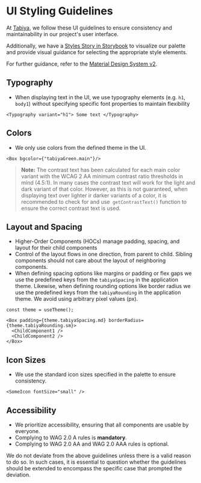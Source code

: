 # UI Styling Guidelines
At [Tabiya](https://tabiya.tech/), we follow these UI guidelines to ensure consistency and maintainability in our project's user interface.

Additionally, we have a [Styles Story in Storybook](src/theme/applicationTheme.stories.tsx) to visualize our palette and provide visual guidance for selecting the appropriate style elements. 

For further guidance, refer to the [Material Design System v2](https://m2.material.io/).

## Typography
- When displaying text in the UI, we use typography elements (e.g. `h1`, `body1`) without specifying specific font properties to maintain flexibility

```
<Typography variant="h1"> Some text </Typography>
```

## Colors

- We only use colors from the defined theme in the UI.

```
<Box bgcolor={"tabiyaGreen.main"}/>
```

> **Note:**
The contrast text has been calculated for each main color variant with the WCAG 2 AA minimum contrast ratio thresholds in mind (4.5:1). In many cases the contrast text will work for the light and dark variant of that color. However, as this is not guaranteed, when displaying text over lighter ir darker variants of a color, it is recommended to check for and use` getContrastText()` function to ensure the correct contrast text is used.

## Layout and Spacing
- Higher-Order Components (HOCs) manage padding, spacing, and layout for their child components
- Control of the layout flows in one direction, from parent to child. Sibling components should not care about the layout of neighboring components.
- When defining spacing options like margins or padding or flex gaps we use the predefined keys from the `tabiyaSpacing` in the application theme. Likewise, when defining rounding options like border radius we use the predefined keys from the `tabiyaRounding` in the application theme. We avoid using arbitrary pixel values (px).

```
const theme = useTheme();

<Box padding={theme.tabiyaSpacing.md} borderRadius={theme.tabiyaRounding.sm}>
  <ChildComponent1 />
  <ChildComponent2 />
</Box>
```
## Icon Sizes
- We use the standard icon sizes specified in the palette to ensure consistency.
```
<SomeIcon fontSize="small" />
```
## Accessibility
- We prioritize accessibility, ensuring that all components are usable by everyone.
- Complying to WAG 2.0 A rules is **mandatory**.
- Complying to WAG 2.0 AA and WAG 2.0 AAA rules is optional.


We do not deviate from the above guidelines unless there is a valid reason to do so. In such cases, it is essential to question whether the guidelines should be extended to encompass the specific case that prompted the deviation.